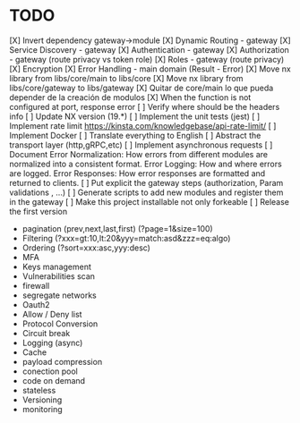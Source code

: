 # TODO

[X] Invert dependency gateway->module
[X] Dynamic Routing - gateway
[X] Service Discovery - gateway
[X] Authentication - gateway
[X] Authorization - gateway (route privacy vs token role)
[X] Roles - gateway (route privacy)
[X] Encryption
[X] Error Handling - main domain (Result - Error)
[X] Move nx library from libs/core/main to libs/core
[X] Move nx library from libs/core/gateway to libs/gateway
[X] Quitar de core/main lo que pueda depender de la creación de modulos
[X] When the function is not configured at port, response error
[ ] Verify where should be the headers info
[ ] Update NX version (19.*)
[ ] Implement the unit tests (jest)
[ ] Implement rate limit  https://kinsta.com/knowledgebase/api-rate-limit/
[ ] Implement Docker
[ ] Translate everything to English
[ ] Abstract the transport layer (http,gRPC,etc)
[ ] Implement asynchronous requests
[ ] Document Error Normalization: How errors from different modules are normalized into a consistent format. Error Logging: How and where errors are logged. Error Responses: How error responses are formatted and returned to clients.
[ ] Put explicit the gateway steps (authorization, Param validations , ...)
[ ] Generate scripts to add new modules and register them in the gateway
[ ] Make this project installable not only forkeable
[ ] Release the first version
- pagination (prev,next,last,first) (?page=1&size=100)
- Filtering (?xxx=gt:10,lt:20&yyy=match:asd&zzz=eq:algo)
- Ordering (?sort=xxx:asc,yyy:desc)
- MFA
- Keys management
- Vulnerabilities scan
- firewall
- segregate networks
- Oauth2
- Allow / Deny list
- Protocol Conversion
- Circuit break
- Logging (async)
- Cache
- payload compression
- conection pool
- code on demand
- stateless
- Versioning
- monitoring

